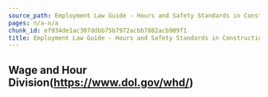 ```yaml
---
source_path: Employment Law Guide - Hours and Safety Standards in Construction Contracts.md
pages: n/a-n/a
chunk_id: ef934de1ac307ddbb75b7972acbb7882acb909f1
title: Employment Law Guide - Hours and Safety Standards in Construction Contracts
---
```

## Wage and Hour Division(https://www.dol.gov/whd/)
